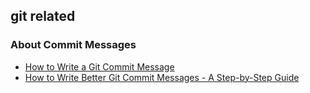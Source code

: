 ## git related


### About Commit Messages
- [How to Write a Git Commit Message](https://cbea.ms/git-commit/)
- [How to Write Better Git Commit Messages - A Step-by-Step Guide](https://www.freecodecamp.org/news/how-to-write-better-git-commit-messages/)




